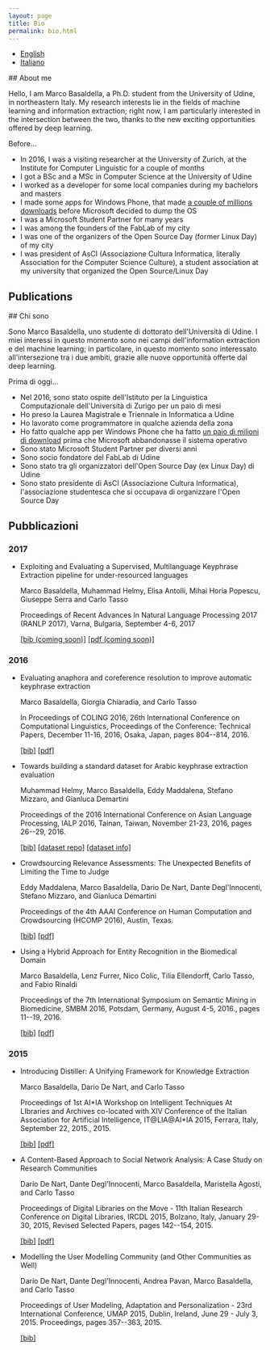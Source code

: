 ```yaml
---
layout: page
title: Bio
permalink: bio.html
---
```


<ul class="nav nav-tabs nav-justified" role="tablist">
	<li role="presentation" class="active"><a href="#english" aria-controls="english" role="tab" data-toggle="tab">English</a></li>
	<li role="presentation"><a href="#italiano" aria-controls="italiano" role="tab" data-toggle="tab">Italiano</a></li>
</ul>

<!-- Tab panes -->
<div class="tab-content">
<div role="tabpanel" class="tab-pane active" id="english" markdown="1">
## About me

Hello, I am Marco Basaldella, a Ph.D. student from the University of Udine, in northeastern Italy. My research interests lie in the fields of machine learning and information extraction; right now, I am particularly interested in the intersection between the two, thanks to the new exciting opportunities offered by deep learning.

Before...

- In 2016, I was a visiting researcher at the University of Zurich, at the Institute for Computer Linguistic for a couple of months
- I got a BSc and a MSc in Computer Science at the University of Udine
- I worked as a developer for some local companies during my bachelors and masters
- I made some apps for Windows Phone, that made <a href="images/downloads.JPG">a couple of millions downloads</a> before Microsoft decided to dump the OS
- I was a Microsoft Student Partner for many years
- I was among the founders of the FabLab of my city
- I was one of the organizers of the Open Source Day (former Linux Day) of my city
- I was president of AsCI (Associazione Cultura Informatica, literally Association for the Computer Science Culture), a student association at my university that organized the Open Source/Linux Day

## Publications
</div>

<div role="tabpanel" class="tab-pane" id="italiano" markdown="1">
## Chi sono

Sono Marco Basaldella, uno studente di dottorato dell'Università di Udine. I miei interessi in questo momento sono nei campi dell'information extraction e del machine learning; in particolare, in questo momento sono interessato all'intersezione tra i due ambiti, grazie alle nuove opportunità offerte dal deep learning.

Prima di oggi...
- Nel 2016, sono stato ospite dell'Istituto per la Linguistica Computazionale dell'Università di Zurigo per un paio di mesi
- Ho preso la Laurea Magistrale e Triennale in Informatica a Udine
- Ho lavorato come programmatore in qualche azienda della zona
- Ho fatto qualche app per Windows Phone che ha fatto <a href="images/downloads.JPG">un paio di milioni di download</a> prima che Microsoft abbandonasse il sistema operativo
- Sono stato Microsoft Student Partner per diversi anni
- Sono socio fondatore del FabLab di Udine
- Sono stato tra gli organizzatori dell'Open Source Day (ex Linux Day) di Udine
- Sono stato presidente di AsCI (Associazione Cultura Informatica), l'associazione studentesca che si occupava di organizzare l'Open Source Day

	
## Pubblicazioni
</div>
</div>

<h3>2017</h3>

<ul>
<li>
	<p class="papertitle">Exploiting and Evaluating a Supervised, Multilanguage Keyphrase Extraction pipeline for under-resourced languages</p>
	<p class="paperauthors">Marco Basaldella, Muhammad Helmy, Elisa Antolli, Mihai Horia Popescu, Giuseppe Serra and Carlo Tasso</p>
	<p class="paperdesc">Proceedings of Recent Advances In Natural Language Processing 2017 (RANLP 2017), Varna, Bulgaria, September 4-6, 2017</p>
	<a href="#">[bib (coming soon)]</a>
	<a href="#">[pdf (coming soon)]</a>
</li>
</ul>

<h3>2016</h3>
<ul>

<li>
	<p class="papertitle">Evaluating anaphora and coreference resolution to improve automatic keyphrase extraction</p>
    <p class="paperauthors">Marco Basaldella, Giorgia Chiaradia, and Carlo Tasso</p>
    <p class="paperdesc">In Proceedings of COLING 2016, 26th International Conference on Computational Linguistics, Proceedings of the Conference: Technical Papers, December 11-16, 2016, Osaka, Japan, pages 804--814, 2016.</p> 
	<a href="papers/coling2016.bib">[bib]</a>
	<a href="http://aclweb.org/anthology/C/C16/C16-1077.pdf">[pdf]</a>
</li>
<li>
    <p class="papertitle">Towards building a standard dataset for Arabic keyphrase extraction evaluation</p>
    <p class="paperauthors">Muhammad Helmy, Marco Basaldella, Eddy Maddalena, Stefano Mizzaro, and Gianluca Demartini</p>
    <p class="paperdesc">Proceedings of the 2016 International Conference on Asian Language Processing, IALP 2016, Tainan, Taiwan, November 21-23, 2016, pages 26--29, 2016.</p>
	<a href="papers/ialp2016.bib">[bib]</a>
	<a href="https://www.github.com/ailab-uniud/akec">[dataset repo]</a>
	<a href="https://ailab-uniud.github.io/akec/">[dataset info]</a>
</li>
<li>
	<p class="papertitle">Crowdsourcing Relevance Assessments: The Unexpected Benefits of Limiting the Time to Judge</p>
	<p class="paperauthors">Eddy Maddalena, Marco Basaldella, Dario De Nart, Dante Degl'Innocenti, Stefano Mizzaro, and Gianluca Demartini</p>
	<p class="paperdesc">Proceedings of the 4th AAAI Conference on Human Computation and Crowdsourcing (HCOMP 2016), Austin, Texas.</p>
	<a href="papers/hcomp2016.bib">[bib]</a>
	<a href="https://www.aaai.org/ocs/index.php/HCOMP/HCOMP16/paper/viewFile/14040/13640">[pdf]</a>
</li>
<li>
    <p class="papertitle">Using a Hybrid Approach for Entity Recognition in the Biomedical Domain</p>
    <p class="paperauthors">Marco Basaldella, Lenz Furrer, Nico Colic, Tilia Ellendorff, Carlo Tasso, and Fabio Rinaldi</p>
    <p class="paperdesc">Proceedings of the 7th International Symposium on Semantic Mining in Biomedicine, SMBM 2016, Potsdam, Germany, August 4-5, 2016., pages 11--19, 2016.</p>
	<a href="papers/smbm2016.bib">[bib]</a>
	<a href="http://ceur-ws.org/Vol-1650/smbm16Basaldella.pdf">[pdf]</a>
</li>
</ul>
<h3>2015</h3>
<ul>
<li>
    <p class="papertitle">Introducing Distiller: A Unifying Framework for Knowledge Extraction</p>
    <p class="paperauthors">Marco Basaldella, Dario De Nart, and Carlo Tasso</p>
    <p class="paperdesc">Proceedings of 1st AI*IA Workshop on Intelligent Techniques At LIbraries and Archives co-located with XIV Conference of the Italian Association for Artificial Intelligence, IT@LIA@AI*IA 2015, Ferrara, Italy, September 22, 2015., 2015.</p>
	<a href="papers/aiia2015.bib">[bib]</a>
	<a href="http://ceur-ws.org/Vol-1509/ITALIA2015_paper_4.pdf">[pdf]</a>
</li>
<li>
    <p class="papertitle">A Content-Based Approach to Social Network Analysis: A Case Study on Research Communities</p>
    <p class="paperauthors">Dario De Nart, Dante Degl'Innocenti, Marco Basaldella, Maristella Agosti, and Carlo Tasso</p>
    <p class="paperdesc">Proceedings of Digital Libraries on the Move - 11th Italian Research Conference on Digital Libraries, IRCDL 2015, Bolzano, Italy, January 29-30, 2015, Revised Selected Papers, pages 142--154, 2015.</p>
	<a href="papers/ircdl2015.bib">[bib]</a>
	<a href="http://ircdl2015.unibz.it/papers/paper-15.pdf">[pdf]</a>
</li>
<li>
    <p class="papertitle">Modelling the User Modelling Community (and Other Communities as Well)</p>
    <p class="paperauthors">Dario De Nart, Dante Degl'Innocenti, Andrea Pavan, Marco Basaldella, and Carlo Tasso</p>
    <p class="paperdesc">Proceedings of  User Modeling, Adaptation and Personalization - 23rd International Conference, UMAP 2015, Dublin, Ireland, June 29 - July 3, 2015. Proceedings, pages 357--363, 2015.</p>
	<a href="papers/umap2015.bib">[bib]</a>
</li>
</ul>
